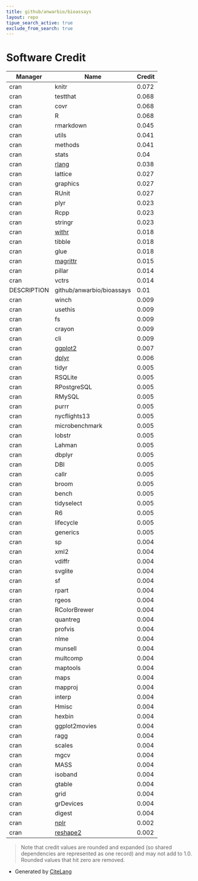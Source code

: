 ```yaml
---
title: github/anwarbio/bioassays
layout: repo
tipue_search_active: true
exclude_from_search: true
---
```

# Software Credit

|Manager|Name|Credit|
|-------|----|------|
|cran|knitr|0.072|
|cran|testthat|0.068|
|cran|covr|0.068|
|cran|R|0.068|
|cran|rmarkdown|0.045|
|cran|utils|0.041|
|cran|methods|0.041|
|cran|stats|0.04|
|cran|[rlang](https://rlang.r-lib.org)|0.038|
|cran|lattice|0.027|
|cran|graphics|0.027|
|cran|RUnit|0.027|
|cran|plyr|0.023|
|cran|Rcpp|0.023|
|cran|stringr|0.023|
|cran|[withr](https://withr.r-lib.org)|0.018|
|cran|tibble|0.018|
|cran|glue|0.018|
|cran|[magrittr](https://magrittr.tidyverse.org)|0.015|
|cran|pillar|0.014|
|cran|vctrs|0.014|
|DESCRIPTION|github/anwarbio/bioassays|0.01|
|cran|winch|0.009|
|cran|usethis|0.009|
|cran|fs|0.009|
|cran|crayon|0.009|
|cran|cli|0.009|
|cran|[ggplot2](https://ggplot2.tidyverse.org)|0.007|
|cran|[dplyr](https://dplyr.tidyverse.org)|0.006|
|cran|tidyr|0.005|
|cran|RSQLite|0.005|
|cran|RPostgreSQL|0.005|
|cran|RMySQL|0.005|
|cran|purrr|0.005|
|cran|nycflights13|0.005|
|cran|microbenchmark|0.005|
|cran|lobstr|0.005|
|cran|Lahman|0.005|
|cran|dbplyr|0.005|
|cran|DBI|0.005|
|cran|callr|0.005|
|cran|broom|0.005|
|cran|bench|0.005|
|cran|tidyselect|0.005|
|cran|R6|0.005|
|cran|lifecycle|0.005|
|cran|generics|0.005|
|cran|sp|0.004|
|cran|xml2|0.004|
|cran|vdiffr|0.004|
|cran|svglite|0.004|
|cran|sf|0.004|
|cran|rpart|0.004|
|cran|rgeos|0.004|
|cran|RColorBrewer|0.004|
|cran|quantreg|0.004|
|cran|profvis|0.004|
|cran|nlme|0.004|
|cran|munsell|0.004|
|cran|multcomp|0.004|
|cran|maptools|0.004|
|cran|maps|0.004|
|cran|mapproj|0.004|
|cran|interp|0.004|
|cran|Hmisc|0.004|
|cran|hexbin|0.004|
|cran|ggplot2movies|0.004|
|cran|ragg|0.004|
|cran|scales|0.004|
|cran|mgcv|0.004|
|cran|MASS|0.004|
|cran|isoband|0.004|
|cran|gtable|0.004|
|cran|grid|0.004|
|cran|grDevices|0.004|
|cran|digest|0.004|
|cran|[nplr](https://github.com/fredcommo/nplr)|0.002|
|cran|[reshape2](https://github.com/hadley/reshape)|0.002|


> Note that credit values are rounded and expanded (so shared dependencies are represented as one record) and may not add to 1.0. Rounded values that hit zero are removed.


- Generated by [CiteLang](https://github.com/vsoch/citelang)
